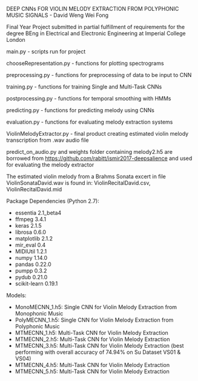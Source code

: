 DEEP CNNs FOR VIOLIN MELODY EXTRACTION FROM POLYPHONIC MUSIC SIGNALS  - David Weng Wei Fong

Final Year Project submitted in partial fulfillment of requirements for the degree
BEng in Electrical and Electronic Engineering at Imperial College London 

main.py - scripts run for project

chooseRepresentation.py - functions for plotting spectrograms

preprocessing.py - functions for preprocessing of data to be input to CNN

training.py - functions for training Single and Multi-Task CNNs

postprocessing.py - functions for temporal smoothing with HMMs

predicting.py - functions for predicting melody using CNNs

evaluation.py - functions for evaluating melody extraction systems

ViolinMelodyExtractor.py - final product creating estimated violin melody transcription from .wav audio file

predict_on_audio.py and weights folder containing melody2.h5 are borrowed from 
https://github.com/rabitt/ismir2017-deepsalience and used for evaluating the melody extractor

The estimated violin melody from a Brahms Sonata excert in file ViolinSonataDavid.wav is found in:
ViolinRecitalDavid.csv, ViolinRecitalDavid.mid

Package Dependencies (Python 2.7):
- essentia 2.1_beta4
- ffmpeg 3.4.1
- keras 2.1.5 
- librosa 0.6.0
- matplotlib 2.1.2
- mir_eval 0.4
- MIDIUtil 1.2.1
- numpy 1.14.0
- pandas 0.22.0
- pumpp 0.3.2
- pydub 0.21.0
- scikit-learn 0.19.1

Models: 
- MonoMECNN_1.h5: Single CNN for Violin Melody Extraction from Monophonic Music
- PolyMECNN_1.h5: Single CNN for Violin Melody Extraction from Polyphonic Music
- MTMECNN_1.h5: Multi-Task CNN for Violin Melody Extraction
- MTMECNN_2.h5: Multi-Task CNN for Violin Melody Extraction
- MTMECNN_3.h5: Multi-Task CNN for Violin Melody Extraction (best performing with overall accuracy of 74.94% on Su Dataset VS01 & VS04) 
- MTMECNN_4.h5: Multi-Task CNN for Violin Melody Extraction
- MTMECNN_5.h5: Multi-Task CNN for Violin Melody Extraction
